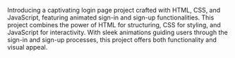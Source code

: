 
Introducing a captivating login page project crafted with HTML, CSS, and JavaScript, featuring animated sign-in and sign-up functionalities. This project combines the power of HTML for structuring, CSS for styling, and JavaScript for interactivity. With sleek animations guiding users through the sign-in and sign-up processes, this project offers both functionality and visual appeal. 
